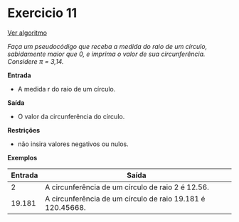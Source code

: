 # Exercicio 11
[Ver algoritmo](Algoritmo11.md)

*Faça um pseudocódigo que receba a medida do raio de um círculo, sabidamente maior que 0, e imprima o valor de sua circunferência.
Considere π = 3,14.*

**Entrada**

- A medida r do raio de um círculo.

**Saída**

- O valor da circunferência do círculo.

**Restrições**

- não insira valores negativos ou nulos.

**Exemplos**

|Entrada| Saída|
|-|-|
|2| A circunferência de um círculo de raio 2 é 12.56.|
|19.181| A circunferência de um círculo de raio 19.181 é 120.45668.|
